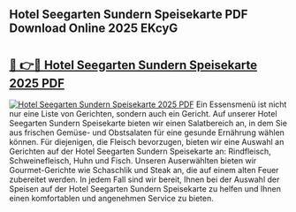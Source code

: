 ## Hotel Seegarten Sundern Speisekarte PDF Download Online 2025 EKcyG

# <h2><a href="http://gcdad4.nevu.top/?p=Hotel+Seegarten+Sundern+Speisekarte">🔗 👉🔴 Hotel Seegarten Sundern Speisekarte 2025 PDF</a></h2>

[![Hotel Seegarten Sundern Speisekarte 2025 PDF](https://i.imgur.com/dBaPXMq.png)](http://gcdad4.nevu.top/?p=Hotel+Seegarten+Sundern+Speisekarte)
Ein Essensmenü ist nicht nur eine Liste von Gerichten, sondern auch ein Gericht. Auf unserer Hotel Seegarten Sundern Speisekarte bieten wir einen Salatbereich an, in dem Sie aus frischen Gemüse- und Obstsalaten für eine gesunde Ernährung wählen können. Für diejenigen, die Fleisch bevorzugen, bieten wir eine Auswahl an Gerichten auf der Hotel Seegarten Sundern Speisekarte an: Rindfleisch, Schweinefleisch, Huhn und Fisch. Unseren Auserwählten bieten wir Gourmet-Gerichte wie Schaschlik und Steak an, die auf einem alten Feuer zubereitet werden. In jedem Fall sind wir bereit, Ihnen bei der Auswahl der Speisen auf der Hotel Seegarten Sundern Speisekarte zu helfen und Ihnen einen komfortablen und angenehmen Service zu bieten.
